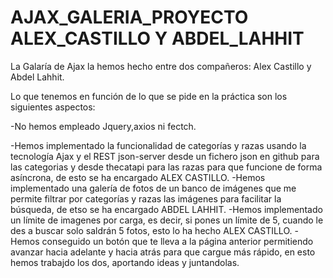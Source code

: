 # AJAX_GALERIA_PROYECTO ALEX_CASTILLO Y ABDEL_LAHHIT

La Galaría de Ajax la hemos hecho entre dos compañeros: Alex Castillo y Abdel Lahhit.

Lo que tenemos en función de lo que se pide en la práctica son los siguientes aspectos:

-No hemos empleado Jquery,axios ni fectch.

-Hemos implementado  la funcionalidad de categorías y razas usando la tecnología Ajax y el REST json-server desde un fichero json en github para las categorias y desde thecatapi para las razas para que funcione de forma asíncrona, de esto se ha encargado ALEX CASTILLO.
-Hemos implementado una galería de fotos de un banco de imágenes que me permite filtrar por categorías y razas las imágenes para facilitar la búsqueda, de etso se ha encargado ABDEL LAHHIT.
-Hemos implementado un límite de imagenes por carga, es decir, si pones un límite de 5, cuando le des a buscar solo saldrán 5 fotos, esto lo ha hecho ALEX CASTILLO.
-Hemos conseguido un botón que te lleva a la página anterior permitiendo avanzar hacia adelante y hacia atrás para que cargue más rápido, en esto hemos trabajdo los dos, aportando ideas y juntandolas.
